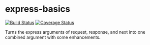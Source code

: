 # express-basics
[![Build Status](https://travis-ci.org/ezzygemini/express-basics.svg?branch=master)](https://travis-ci.org/ezzygemini/express-basics)
[![Coverage Status](https://coveralls.io/repos/github/ezzygemini/express-basics/badge.svg?branch=master)](https://coveralls.io/github/ezzygemini/express-basics?branch=master)

Turns the express arguments of request, response, and next into one combined argument with some enhancements.
